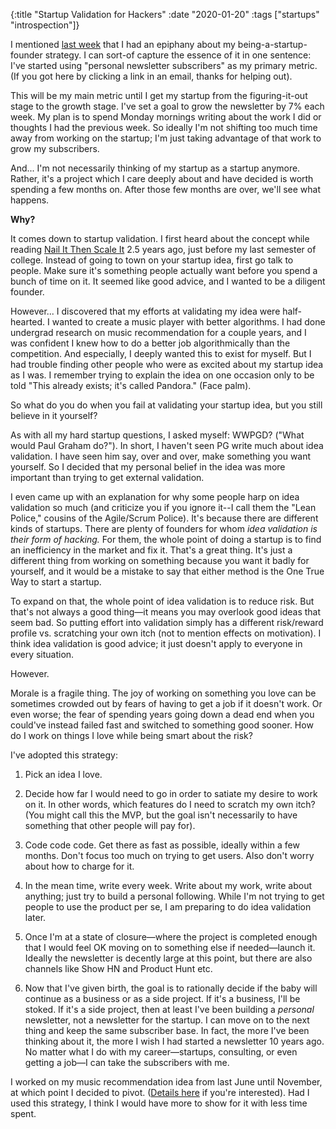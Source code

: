 {:title "Startup Validation for Hackers" :date "2020-01-20" :tags ["startups" "introspection"]}

I mentioned [last week](/blog/2020-01-13/) that I had an epiphany about my being-a-startup-founder strategy. I can sort-of capture the essence of it in one sentence: I've started using "personal newsletter subscribers" as my primary metric. (If you got here by clicking a link in an email, thanks for helping out).

This will be my main metric until I get my startup from the figuring-it-out stage to the growth stage. I've set a goal to grow the newsletter by 7% each week. My plan is to spend Monday mornings writing about the work I did or thoughts I had the previous week. So ideally I'm not shifting too much time away from working on the startup; I'm just taking advantage of that work to grow my subscribers.

And... I'm not necessarily thinking of my startup as a startup anymore. Rather, it's a project which I care deeply about and have decided is worth spending a few months on. After those few months are over, we'll see what happens.

**Why?**

It comes down to startup validation. I first heard about the concept while reading [Nail It Then Scale It](https://www.goodreads.com/book/show/12236649-nail-it-then-scale-it) 2.5 years ago, just before my last semester of college. Instead of going to town on your startup idea, first go talk to people. Make sure it's something people actually want before you spend a bunch of time on it. It seemed like good advice, and I wanted to be a diligent founder.

However... I discovered that my efforts at validating my idea were half-hearted. I wanted to create a music player with better algorithms. I had done undergrad research on music recommendation for a couple years, and I was confident I knew how to do a better job algorithmically than the competition. And especially, I deeply wanted this to exist for myself. But I had trouble finding other people who were as excited about my startup idea as I was. I remember trying to explain the idea on one occasion only to be told "This already exists; it's called Pandora." (Face palm).

So what do you do when you fail at validating your startup idea, but you still believe in it yourself?

As with all my hard startup questions, I asked myself: WWPGD? ("What would Paul Graham do?"). In short, I haven't seen PG write much about idea validation. I have seen him say, over and over, make something you want yourself. So I decided that my personal belief in the idea was more important than trying to get external validation.

I even came up with an explanation for why some people harp on idea validation so much (and criticize you if you ignore it--I call them the "Lean Police," cousins of the Agile/Scrum Police). It's because there are different kinds of startups. There are plenty of founders for whom *idea validation is their form of hacking.* For them, the whole point of doing a startup is to find an inefficiency in the market and fix it. That's a great thing. It's just a different thing from working on something because you want it badly for yourself, and it would be a mistake to say that either method is the One True Way to start a startup.

To expand on that, the whole point of idea validation is to reduce risk. But that's not always a good thing&mdash;it means you may overlook good ideas that seem bad. So putting effort into validation simply has a different risk/reward profile vs. scratching your own itch (not to mention effects on motivation). I think idea validation is good advice; it just doesn't apply to everyone in every situation.

However.

Morale is a fragile thing. The joy of working on something you love can be sometimes crowded out by fears of having to get a job if it doesn't work. Or even worse; the fear of spending years going down a dead end when you could've instead failed fast and switched to something good sooner. How do I work on things I love while being smart about the risk?

I've adopted this strategy:

1. Pick an idea I love.

2. Decide how far I would need to go in order to satiate my desire to work on it. In other words, which features do I need to scratch my own itch? (You might call this the MVP, but the goal isn't necessarily to have something that other people will pay for).

3. Code code code. Get there as fast as possible, ideally within a few months. Don't focus too much on trying to get users. Also don't worry about how to charge for it.

4. In the mean time, write every week. Write about my work, write about anything; just try to build a personal following. While I'm not trying to get people to use the product per se, I am preparing to do idea validation later.

5. Once I'm at a state of closure&mdash;where the project is completed enough that I would feel OK moving on to something else if needed&mdash;launch it. Ideally the newsletter is decently large at this point, but there are also channels like Show HN and Product Hunt etc.

6. Now that I've given birth, the goal is to rationally decide if the baby will continue as a business or as a side project. If it's a business, I'll be stoked. If it's a side project, then at least I've been building a *personal* newsletter, not a newsletter for the startup. I can move on to the next thing and keep the same subscriber base. In fact, the more I've been thinking about it, the more I wish I had started a newsletter 10 years ago. No matter what I do with my career&mdash;startups, consulting, or even getting a job&mdash;I can take the subscribers with me.

I worked on my music recommendation idea from last June until November, at which point I decided to pivot. ([Details here](/post/2020/lagukan-update/) if you're interested). Had I used this strategy, I think I would have more to show for it with less time spent.
